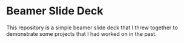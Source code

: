 # Beamer Slide Deck

This repository is a simple beamer slide deck that I threw together to demonstrate some projects that I had worked on in the past.
